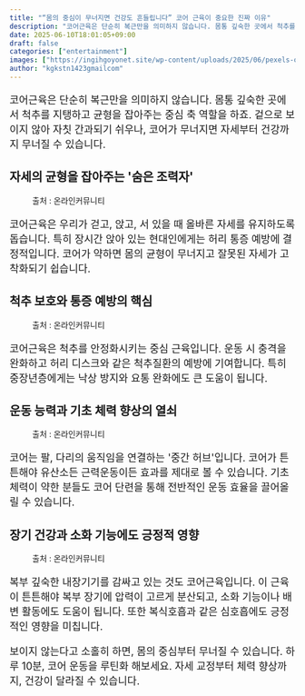 ```yaml
---
title: "“몸의 중심이 무너지면 건강도 흔들립니다” 코어 근육이 중요한 진짜 이유"
description: "코어근육은 단순히 복근만을 의미하지 않습니다. 몸통 깊숙한 곳에서 척추를 지탱하고 균형을 잡아주는 중심 축 역할을 하죠. 겉으로 보이지 않아 자칫 간과되기 쉬우나, 코어가 무너지면 자세부터 건강까지 무너질 수 있습니다."
date: 2025-06-10T18:01:05+09:00
draft: false
categories: ["entertainment"]
images: ["https://ingihgoyonet.site/wp-content/uploads/2025/06/pexels-olia-danilevich-9004298-1024x683.jpg", "https://ingihgoyonet.site/wp-content/uploads/2025/06/pexels-anntarazevich-5155762-683x1024.jpg", "https://ingihgoyonet.site/wp-content/uploads/2025/06/pexels-chevanon-317155-1024x684.jpg", "https://ingihgoyonet.site/wp-content/uploads/2025/06/pexels-yankrukov-5794060-683x1024.jpg"]
author: "kgkstn1423gmailcom"
---
```


<p style="font-size:18px">코어근육은 단순히 복근만을 의미하지 않습니다. 몸통 깊숙한 곳에서 척추를 지탱하고 균형을 잡아주는 중심 축 역할을 하죠. 겉으로 보이지 않아 자칫 간과되기 쉬우나, 코어가 무너지면 자세부터 건강까지 무너질 수 있습니다.</p> <h2 >자세의 균형을 잡아주는 '숨은 조력자'</h2> <figure ><img src="https://ingihgoyonet.site/wp-content/uploads/2025/06/pexels-olia-danilevich-9004298-1024x683.jpg" alt="" style="aspect-ratio:16/9;object-fit:cover"/><figcaption >출처 : 온라인커뮤니티</figcaption></figure> <p style="font-size:18px">코어근육은 우리가 걷고, 앉고, 서 있을 때 올바른 자세를 유지하도록 돕습니다. 특히 장시간 앉아 있는 현대인에게는 허리 통증 예방에 결정적입니다. 코어가 약하면 몸의 균형이 무너지고 잘못된 자세가 고착화되기 쉽습니다.</p> <h2 >척추 보호와 통증 예방의 핵심</h2> <figure ><img src="https://ingihgoyonet.site/wp-content/uploads/2025/06/pexels-anntarazevich-5155762-683x1024.jpg" alt="" style="aspect-ratio:16/9;object-fit:cover"/><figcaption >출처 : 온라인커뮤니티</figcaption></figure> <p style="font-size:18px">코어근육은 척추를 안정화시키는 중심 근육입니다. 운동 시 충격을 완화하고 허리 디스크와 같은 척추질환의 예방에 기여합니다. 특히 중장년층에게는 낙상 방지와 요통 완화에도 큰 도움이 됩니다.</p> <h2 >운동 능력과 기초 체력 향상의 열쇠</h2> <figure ><img src="https://ingihgoyonet.site/wp-content/uploads/2025/06/pexels-chevanon-317155-1024x684.jpg" alt="" style="aspect-ratio:16/9;object-fit:cover"/><figcaption >출처 : 온라인커뮤니티</figcaption></figure> <p style="font-size:18px">코어는 팔, 다리의 움직임을 연결하는 '중간 허브'입니다. 코어가 튼튼해야 유산소든 근력운동이든 효과를 제대로 볼 수 있습니다. 기초 체력이 약한 분들도 코어 단련을 통해 전반적인 운동 효율을 끌어올릴 수 있습니다.</p> <h2 >장기 건강과 소화 기능에도 긍정적 영향</h2> <figure ><img src="https://ingihgoyonet.site/wp-content/uploads/2025/06/pexels-yankrukov-5794060-683x1024.jpg" alt="" style="aspect-ratio:16/9;object-fit:cover"/><figcaption >출처 : 온라인커뮤니티</figcaption></figure> <p style="font-size:18px">복부 깊숙한 내장기기를 감싸고 있는 것도 코어근육입니다. 이 근육이 튼튼해야 복부 장기에 압력이 고르게 분산되고, 소화 기능이나 배변 활동에도 도움이 됩니다. 또한 복식호흡과 같은 심호흡에도 긍정적인 영향을 미칩니다.</p> <p style="font-size:18px">보이지 않는다고 소홀히 하면, 몸의 중심부터 무너질 수 있습니다. 하루 10분, 코어 운동을 루틴화 해보세요. 자세 교정부터 체력 향상까지, 건강이 달라질 수 있습니다.</p>